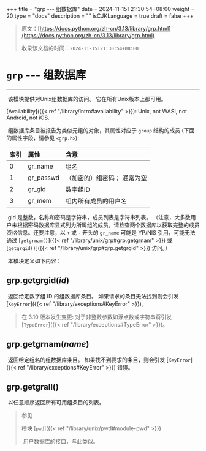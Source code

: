 +++
title = "grp --- 组数据库"
date = 2024-11-15T21:30:54+08:00
weight = 20
type = "docs"
description = ""
isCJKLanguage = true
draft = false
+++

> 原文：[https://docs.python.org/zh-cn/3.13/library/grp.html](https://docs.python.org/zh-cn/3.13/library/grp.html)
>
> 收录该文档的时间：`2024-11-15T21:30:54+08:00`

# `grp` --- 组数据库

------

​	该模块提供对Unix组数据库的访问。 它在所有Unix版本上都可用。

[Availability]({{< ref "/library/intro#availability" >}}): Unix, not WASI, not Android, not iOS.

​	组数据库条目被报告为类似元组的对象，其属性对应于 `group` 结构的成员 (下面的属性字段，请参见 `<grp.h>`):

| 索引 | 属性      | 含意                        |
| :--- | :-------- | :-------------------------- |
| 0    | gr_name   | 组名                        |
| 1    | gr_passwd | （加密的）组密码； 通常为空 |
| 2    | gr_gid    | 数字组ID                    |
| 3    | gr_mem    | 组内所有成员的用户名        |

​	gid 是整数，名称和密码是字符串，成员列表是字符串列表。 （注意，大多数用户未根据密码数据库显式列为所属组的成员。请检查两个数据库以获取完整的成员资格信息。还要注意，以 `+` 或 `-` 开头的 `gr_name` 可能是 YP/NIS 引用，可能无法通过 [`getgrnam()`]({{< ref "/library/unix/grp#grp.getgrnam" >}}) 或 [`getgrgid()`]({{< ref "/library/unix/grp#grp.getgrgid" >}}) 访问。）

​	本模块定义如下内容：

## grp.**getgrgid**(*id*)

​	返回给定数字组 ID 的组数据库条目。 如果请求的条目无法找到则会引发 [`KeyError`]({{< ref "/library/exceptions#KeyError" >}})。

> 在 3.10 版本发生变更: 对于非整数参数如浮点数或字符串将引发 [`TypeError`]({{< ref "/library/exceptions#TypeError" >}})。

## grp.**getgrnam**(*name*)

​	返回给定组名的组数据库条目。 如果找不到要求的条目，则会引发 [`KeyError`]({{< ref "/library/exceptions#KeyError" >}}) 错误。

## grp.**getgrall**()

​	以任意顺序返回所有可用组条目的列表。

> 参见
>
> 模块 [`pwd`]({{< ref "/library/unix/pwd#module-pwd" >}})
>
> ​	用户数据库的接口，与此类似。
